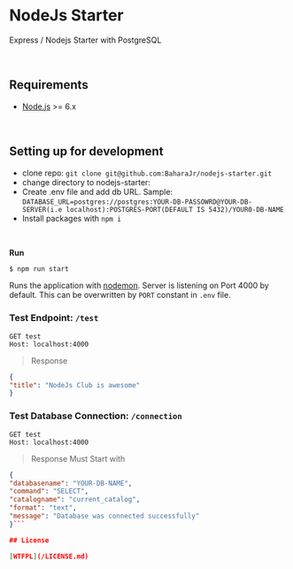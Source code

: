 
# NodeJs Starter

Express / Nodejs Starter with PostgreSQL


<br />

## Requirements
- [Node.js](https://nodejs.org/) >= 6.x

<br />

## Setting up for development
* clone repo: `git clone git@github.com:BaharaJr/nodejs-starter.git` 
* change directory to nodejs-starter: 
* Create .env file and add db URL. Sample: `DATABASE_URL=postgres://postgres:YOUR-DB-PASSOWRD@YOUR-DB-SERVER(i.e localhost):POSTGRES-PORT(DEFAULT IS 5432)/YOUR0-DB-NAME
`
* Install packages with `npm i`
<br />

**Run**
```bash
$ npm run start
```
Runs the application with [nodemon]("https://nodemon.io/"). Server is listening on Port 4000 by default. This can be overwritten by `PORT` constant in `.env` file. 
<br />

### Test Endpoint: `/test`
```
GET test
Host: localhost:4000
```
> Response
```JSON
{
"title": "NodeJs Club is awesome"
}
```

### Test Database Connection: `/connection`

```
GET test
Host: localhost:4000
```
> Response Must Start with

```JSON
{
"databasename": "YOUR-DB-NAME",
"command": "SELECT",
"catalogname": "current_catalog",
"format": "text",
"message": "Database was connected successfully"
}```

## License

[WTFPL](/LICENSE.md)

